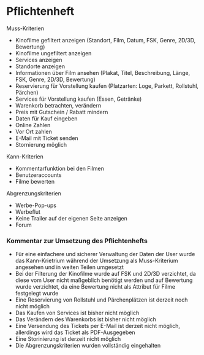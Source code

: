 # Pflichtenheft

Muss-Kriterien
*	Kinofilme gefiltert anzeigen (Standort, Film, Datum, FSK, Genre, 2D/3D, Bewertung)
*	Kinofilme ungefiltert anzeigen
*	Services anzeigen
*	Standorte anzeigen
*	Informationen über Film ansehen (Plakat, Titel, Beschreibung, Länge, FSK, Genre, 2D/3D, Bewertung)
*	Reservierung für Vorstellung kaufen (Platzarten: Loge, Parkett, Rollstuhl, Pärchen)
*	Services für Vorstellung kaufen (Essen, Getränke)
*	Warenkorb betrachten, verändern
*	Preis mit Gutschein / Rabatt mindern
*	Daten für Kauf eingeben
*	Online Zahlen
*	Vor Ort zahlen
*	E-Mail mit Ticket senden
*	Stornierung möglich

Kann-Kriterien
*	Kommentarfunktion bei den Filmen 
*	Benutzeraccounts
*	Filme bewerten
 
Abgrenzungskriterien
*	Werbe-Pop-ups
*	Werbeflut
*	Keine Trailer auf der eigenen Seite anzeigen
*	Forum

### Kommentar zur Umsetzung des Pflichtenhefts
* Für eine einfachere und sicherer Verwaltung der Daten der User wurde das Kann-Krietrium während der Umsetzung als Muss-Kriterium angesehen und in weiten Teilen umgesetzt
* Bei der Filterung der Kinofilme wurde auf FSK und 2D/3D verzichtet, da diese vom User nicht maßgeblich benötigt werden und auf Bewertung wurde verzichtet, da eine Bewertung nicht als Attribut für Filme festgelegt wurde
* Eine Reservierung von Rollstuhl und Pärchenplätzen ist derzeit noch nicht möglich
* Das Kaufen von Services ist bisher nicht möglich
* Das Verändern des Warenkorbs ist bisher nicht möglich
* Eine Versendung des Tickets per E-Mail ist derzeit nicht möglich, allerdings wird das Ticket als PDF-Ausgegeben
* Eine Storinierung ist derzeit nicht möglich
* Die Abgrenzungskriterien wurden vollständig eingehalten
